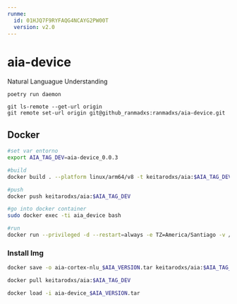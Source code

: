 ```yaml
---
runme:
  id: 01HJQ7F9RYFAQG4NCAYG2PW00T
  version: v2.0
---
```


# aia-device

Natural Languague Understanding

```console {"id":"01HJQ7F9RXZBJJ4YEQA7Q49GYF"}
poetry run daemon

git ls-remote --get-url origin 
git remote set-url origin git@github_ranmadxs:ranmadxs/aia-device.git
```

## Docker

```sh {"id":"01HJV2GKHFHRCW2MAYBX6DWF7V"}
#set var entorno
export AIA_TAG_DEV=aia-device_0.0.3
```

```sh {"id":"01HJQ7F9RXZBJJ4YEQAAH1BXHZ"}
#build
docker build . --platform linux/arm64/v8 -t keitarodxs/aia:$AIA_TAG_DEV

#push
docker push keitarodxs/aia:$AIA_TAG_DEV

#go into docker container
sudo docker exec -ti aia_device bash

#run
docker run --privileged -d --restart=always -e TZ=America/Santiago -v /home/ranmadxs/aia/aia-device/resources/images:/app/resources/images -v /home/ranmadxs/aia/aia-device/target:/app/target --net=bridge --name aia_device --env-file .env keitarodxs/aia:$AIA_TAG_DEV
```

### Install Img

```sh {"id":"01HJQ7F9RXZBJJ4YEQAAX4XA1Y"}
docker save -o aia-cortex-nlu_$AIA_VERSION.tar keitarodxs/aia:$AIA_TAG_DEV

docker pull keitarodxs/aia:$AIA_TAG_DEV

docker load -i aia-device_$AIA_VERSION.tar
```
